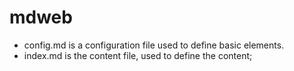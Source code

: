 # mdweb

- config.md is a configuration file used to define basic elements. 
- index.md is the content file, used to define the content; 

